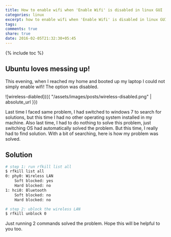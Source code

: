 ```yaml
---
title: How to enable wifi when 'Enable Wifi' is disabled in linux GUI
categories: linux 
excerpt: how to enable wifi when 'Enable Wifi' is disabled in linux GUI
tags:
comments: true
share: true
date: 2016-02-05T21:32:30+05:45
---
```


{% include toc %}

## Ubuntu loves messing up!

This evening, when I reached my home and booted up my laptop I could not simply enable wifi! The option was disabled.

![wireless-diabled]({{ "/assets/images/posts/wireless-disabled.png" | absolute_url }})

Last time I faced same problem, I had switched to windows 7 to search for solutions, but this time I had no other operating system installed in my machine. Also last time, I had to do nothing to solve this problem, just switching OS had automatically solved the problem. But this time, I really had to find solution. With a bit of searching, here is how my problem was solved.

## Solution

```bash
# step 1: run rfkill list all
$ rfkill list all
0: phy0: Wireless LAN
	Soft blocked: yes
	Hard blocked: no
1: hci0: Bluetooth
	Soft blocked: no
	Hard blocked: no

# step 2: ublock the wireless LAN
$ rfkill unblock 0
```

Just running 2 commands solved the problem. Hope this will be helpful to you too.
